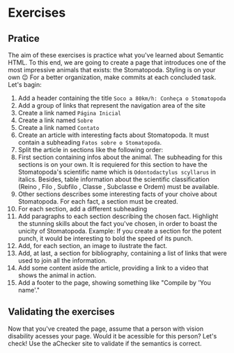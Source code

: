 # Exercises

## Pratice

The aim of these exercises is practice what you've learned about Semantic HTML.
To this end, we are going to create a page that introduces one of the most impressive animals that exists: the Stomatopoda. Styling is on your own 😉
For a better organization, make commits at each concluded task. Let's bagin:

1. Add a header containing the title ```Soco a 80km/h: Conheça o Stomatopoda```
2. Add a group of links that represent the navigation area of the site
3. Create a link named ```Página Inicial```
4. Create a link named ```Sobre```
5. Create a link named ```Contato```
6. Create an article with interesting facts about Stomatopoda. It must contain a subheading ```Fatos sobre o Stomatopoda```.
7. Split the article in sections like the following order:
8. First section containing infos about the animal. The subheading for this sections is on your own. It is requiered for this section to have the Stomatopoda's scientific name which is ```Odontodactylus scyllarus``` in italics. Besides, table information about the scientific classification (Reino , Filo , Subfilo , Classe , Subclasse e Ordem) must be available.
9. Other sections describes some interesting facts of your choive about Stomatopoda. For each fact, a section must be created.
10. For each section, add a different subheading
11. Add paragraphs to each section describing the chosen fact. Highlight the stunning skills about the fact you've chosen, in order to boast the unicity of Stomatopoda. Example: If you create a section for the potent punch, it would be interesting to bold the speed of its punch.
12. Add, for each section, an image to ilustrate the fact.
13. Add, at last, a section for bibliography, containing a list of links that were used to join all the information.
14. Add some content aside the article, providing a link to a video that shows the animal in action.
15. Add a footer to the page, showing something like "Compile by 'You name'."

## Validating the exercises

Now that you've created the page, assume that a person with vision disability acesses your page. Would it be acessible for this person?
Let's check!
Use the aChecker site to validate if the semantics is correct.
